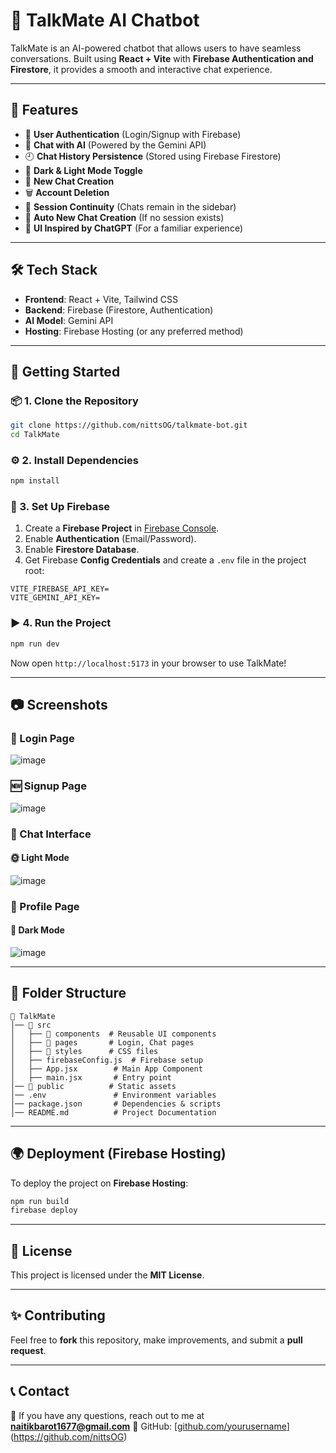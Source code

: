 # 🚀 TalkMate AI Chatbot

TalkMate is an AI-powered chatbot that allows users to have seamless conversations. Built using **React + Vite** with **Firebase Authentication and Firestore**, it provides a smooth and interactive chat experience.

---

## 🌟 Features

- 🔐 **User Authentication** (Login/Signup with Firebase)
- 💬 **Chat with AI** (Powered by the Gemini API)
- 🕘 **Chat History Persistence** (Stored using Firebase Firestore)
- 🌙 **Dark & Light Mode Toggle**
- 📌 **New Chat Creation**
- 🗑️ **Account Deletion**
- 📜 **Session Continuity** (Chats remain in the sidebar)
- 🔄 **Auto New Chat Creation** (If no session exists)
- 🎨 **UI Inspired by ChatGPT** (For a familiar experience)

---

## 🛠️ Tech Stack

- **Frontend**: React + Vite, Tailwind CSS
- **Backend**: Firebase (Firestore, Authentication)
- **AI Model**: Gemini API
- **Hosting**: Firebase Hosting (or any preferred method)

---

## 🚀 Getting Started

### 📦 1. Clone the Repository

```sh
git clone https://github.com/nittsOG/talkmate-bot.git
cd TalkMate
```

### ⚙️ 2. Install Dependencies

```sh
npm install
```

### 🔑 3. Set Up Firebase

1. Create a **Firebase Project** in [Firebase Console](https://console.firebase.google.com/).
2. Enable **Authentication** (Email/Password).
3. Enable **Firestore Database**.
4. Get Firebase **Config Credentials** and create a `.env` file in the project root:

```env
VITE_FIREBASE_API_KEY=
VITE_GEMINI_API_KEY=
```

### ▶️ 4. Run the Project

```sh
npm run dev
```

Now open `http://localhost:5173` in your browser to use TalkMate!

---

## 📷 Screenshots

### 🔑 Login Page

![image](https://github.com/user-attachments/assets/cce31eb8-ff47-4601-ad3e-b19f7559240b)



### 🆕 Signup Page

![image](https://github.com/user-attachments/assets/ac227967-8f88-4379-bc10-b7d30b39c15f)



### 💬 Chat Interface

#### 🌞 Light Mode
![image](https://github.com/user-attachments/assets/29adf616-96b2-43ca-8e91-aa7ad3d38045)



### 👤 Profile Page



#### 🌙 Dark Mode
![image](https://github.com/user-attachments/assets/31b0abd2-cbd9-4b60-8324-6a362558193f)


---

## 📌 Folder Structure

```
📂 TalkMate
│── 📂 src
│   ├── 📂 components  # Reusable UI components
│   ├── 📂 pages       # Login, Chat pages
│   ├── 📂 styles      # CSS files
│   ├── firebaseConfig.js  # Firebase setup
│   ├── App.jsx        # Main App Component
│   ├── main.jsx       # Entry point
│── 📂 public          # Static assets
│── .env               # Environment variables
│── package.json       # Dependencies & scripts
│── README.md          # Project Documentation
```

---

## 🌍 Deployment (Firebase Hosting)

To deploy the project on **Firebase Hosting**:

```sh
npm run build
firebase deploy
```

---

## 📜 License

This project is licensed under the **MIT License**.

---

## ✨ Contributing

Feel free to **fork** this repository, make improvements, and submit a **pull request**.

---

## 📞 Contact

💌 If you have any questions, reach out to me at **[naitikbarot1677@gmail.com](mailto:naitikbarot1677@gmail.com)**
🔗 GitHub: [[github.com/yourusername](https://github.com/nittsOG)](https://github.com/nittsOG)

